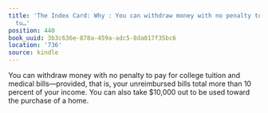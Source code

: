 ```yaml
---
title: 'The Index Card: Why : You can withdraw money with no penalty to pay for college
  tu…'
position: 440
book_uuid: 3b3c636e-878a-459a-adc5-8da017f35bc6
location: '736'
source: kindle
---
```


You can withdraw money with no penalty to pay for college tuition and medical bills—provided, that is, your unreimbursed bills total more than 10 percent of your income. You can also take $10,000 out to be used toward the purchase of a home.